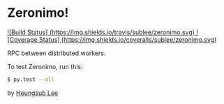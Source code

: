 Zeronimo!
=========

[![Build Status]
(https://img.shields.io/travis/sublee/zeronimo.svg)
](https://travis-ci.org/sublee/zeronimo)
[![Coverage Status]
(https://img.shields.io/coveralls/sublee/zeronimo.svg)
](https://coveralls.io/r/sublee/zeronimo)

RPC between distributed workers.

To test Zeronimo, run this:

```sh
$ py.test --all
```

by [Heungsub Lee](http://subl.ee/)
